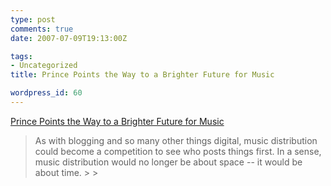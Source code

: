```yaml
---
type: post
comments: true
date: 2007-07-09T19:13:00Z

tags:
- Uncategorized
title: Prince Points the Way to a Brighter Future for Music

wordpress_id: 60
---
```


[Prince Points the Way to a Brighter Future for Music](http://www.wired.com/entertainment/music/commentary/listeningpost/2007/07/listeningpost_0709)





<blockquote>As with blogging and so many other things digital, music distribution could become a competition to see who posts things first. In a sense, music distribution would no longer be about space -- it would be about time.
> 
> </blockquote>

